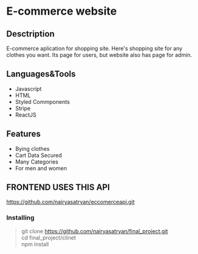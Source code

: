 # E-commerce website

## Desctription

E-commerce aplication for shopping site. Here's shopping site for any clothes you want.
Its page for users, but website also has page for admin.


## Languages&Tools
- Javascript
- HTML 
- Styled Commponents
- Stripe 
- ReactJS

## Features
 
 - Bying clothes
 - Cart Data Secured
 - Many Categories
 - For men and women


## FRONTEND USES THIS API

https://github.com/nairyasatryan/eccomerceapi.git


### Installing
>git clone https://github.com/nairyasatryan/final_project.git  
>cd final_project/clinet  
>npm install
